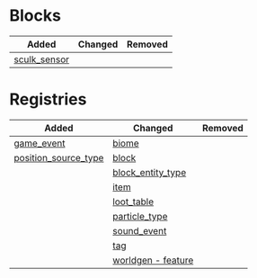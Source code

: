 # Blocks
| Added | Changed | Removed |
|-------|---------|---------|
| [sculk_sensor](./blocks/sculk_sensor.json) |  |  |

# Registries
| Added | Changed | Removed |
|-------|---------|---------|
| [game_event](./registries/game_event.json) | [biome](./registries/biome.json) |  |
| [position_source_type](./registries/position_source_type.json) | [block](./registries/block.json) |  |
|  | [block_entity_type](./registries/block_entity_type.json) |  |
|  | [item](./registries/item.json) |  |
|  | [loot_table](./registries/loot_table.json) |  |
|  | [particle_type](./registries/particle_type.json) |  |
|  | [sound_event](./registries/sound_event.json) |  |
|  | [tag](./registries/tag.json) |  |
|  | [worldgen - feature](./registries/worldgen%20-%20feature.json) |  |

